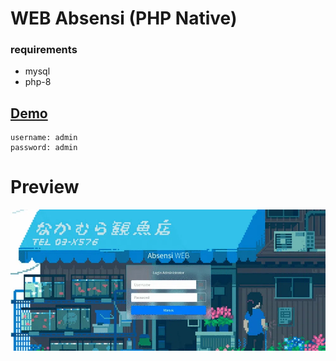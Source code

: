 # WEB Absensi (PHP Native)
### requirements
- mysql
- php-8

[Demo](https://absensi.krypton-byte.codes/)
- 
```
username: admin
password: admin
```

# Preview
<img src="img/preview.webp">